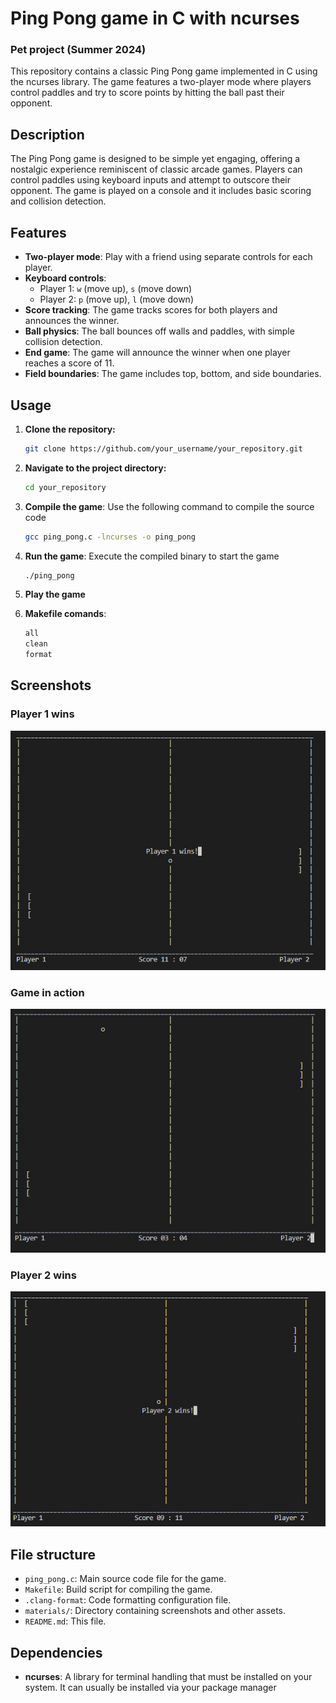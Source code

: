 # Ping Pong game in C with ncurses
### Pet project (Summer 2024)

This repository contains a classic Ping Pong game implemented in C using the ncurses library. The game features a two-player mode where players control paddles and try to score points by hitting the ball past their opponent.

## Description

The Ping Pong game is designed to be simple yet engaging, offering a nostalgic experience reminiscent of classic arcade games. Players can control paddles using keyboard inputs and attempt to outscore their opponent. The game is played on a console and it includes basic scoring and collision detection.

## Features

- **Two-player mode**: Play with a friend using separate controls for each player.
- **Keyboard controls**: 
  - Player 1: `w` (move up), `s` (move down)
  - Player 2: `p` (move up), `l` (move down)
- **Score tracking**: The game tracks scores for both players and announces the winner.
- **Ball physics**: The ball bounces off walls and paddles, with simple collision detection.
- **End game**: The game will announce the winner when one player reaches a score of 11.
- **Field boundaries**: The game includes top, bottom, and side boundaries.

## Usage

1. **Clone the repository:**
    ```bash
    git clone https://github.com/your_username/your_repository.git
    ```

2. **Navigate to the project directory:**
    ```bash
    cd your_repository
    ```

3. **Compile the game**: Use the following command to compile the source code 
    ```bash
    gcc ping_pong.c -lncurses -o ping_pong
    ```

4. **Run the game**: Execute the compiled binary to start the game
    ```bash
    ./ping_pong
    ```

5. **Play the game**

6. **Makefile comands**:
    ```bash
    all
    clean
    format
    ```

## Screenshots

### Player 1 wins
![Game Screenshot 1](./materials/photo_2024-08-23_21-51-03.jpg)

### Game in action
![Game Screenshot 2](./materials/photo_2024-08-23_21-51-14.jpg)

### Player 2 wins
![Game Screenshot 2](./materials/photo_2024-08-23_21-51-19.jpg)

## File structure
- `ping_pong.c`: Main source code file for the game.
- `Makefile`: Build script for compiling the game.
- `.clang-format`: Code formatting configuration file.
- `materials/`: Directory containing screenshots and other assets.
- `README.md`: This file.

## Dependencies

- **ncurses**: A library for terminal handling that must be installed on your system. It can usually be installed via your package manager